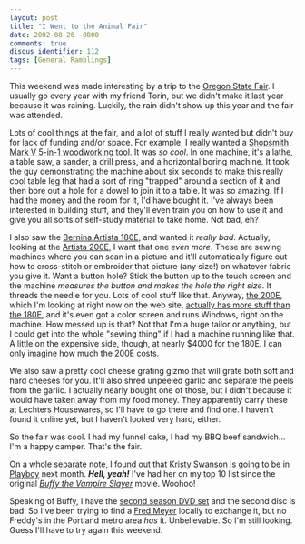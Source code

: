 ```yaml
---
layout: post
title: "I Went to the Animal Fair"
date: 2002-08-26 -0800
comments: true
disqus_identifier: 112
tags: [General Ramblings]
---
```

This weekend was made interesting by a trip to the [Oregon State
Fair](http://www.fair.state.or.us/). I usually go every year with my
friend Torin, but we didn't make it last year because it was raining.
Luckily, the rain didn't show up this year and the fair was attended.
 
 Lots of cool things at the fair, and a lot of stuff I really wanted but
didn't buy for lack of funding and/or space. For example, I really
wanted a [Shopsmith Mark V 5-in-1 woodworking
tool](http://www.shopsmith.com/). It was *so cool*. In one machine, it's
a lathe, a table saw, a sander, a drill press, and a horizontal boring
machine. It took the guy demonstrating the machine about six seconds to
make this really cool table leg that had a sort of ring "trapped" around
a section of it and then bore out a hole for a dowel to join it to a
table. It was so amazing. If I had the money and the room for it, I'd
have bought it. I've always been interested in building stuff, and
they'll even train you on how to use it and give you all sorts of
self-study material to take home. Not bad, eh?
 
 I also saw the [Bernina Artista
180E](http://www.berninausa.com/product_detail.jsp?PRODUCT%3C%3Eprd_id=1659&FOLDER%3C%3Efolder_id=1657&ASSORTMENT%3C%3East_id=775&bmUID=1030383769968&AREA=RelMachines2),
and wanted it *really bad*. Actually, looking at the [Artista
200E](http://www.berninausa.com/product_detail.jsp?PRODUCT%3C%3Eprd_id=82105&FOLDER%3C%3Efolder_id=1657&ASSORTMENT%3C%3East_id=775&bmUID=1030383763827&AREA=RelMachines3),
I want that one *even more*. These are sewing machines where you can
scan in a picture and it'll automatically figure out how to cross-stitch
or embroider that picture (any size!) on whatever fabric you give it.
Want a button hole? Stick the button up to the touch screen and the
machine *measures the button and makes the hole the right size*. It
threads the needle for you. Lots of cool stuff like that. Anyway, [the
200E](http://www.berninausa.com/product_detail.jsp?PRODUCT%3C%3Eprd_id=82105&FOLDER%3C%3Efolder_id=1657&ASSORTMENT%3C%3East_id=775&bmUID=1030383763827&AREA=RelMachines3),
which I'm looking at right now on the web site, [actually has more stuff
than the
180E](http://www.berninausa.com/product_feature.jsp?PRODUCT%3C%3Eprd_id=82105&FOLDER%3C%3Efolder_id=1657&ASSORTMENT%3C%3East_id=775&bmUID=1030383769968),
and it's even got a color screen and runs Windows, right on the machine.
How messed up is that? Not that I'm a huge tailor or anything, but I
could get into the whole "sewing thing" if I had a machine running like
that. A little on the expensive side, though, at nearly \$4000 for the
180E. I can only imagine how much the 200E costs.
 
 We also saw a pretty cool cheese grating gizmo that will grate both
soft and hard cheeses for you. It'll also shred unpeeled garlic and
separate the peels from the garlic. I actually nearly bought one of
those, but I didn't because it would have taken away from my food money.
They apparently carry these at Lechters Housewares, so I'll have to go
there and find one. I haven't found it online yet, but I haven't looked
very hard, either.
 
 So the fair was cool. I had my funnel cake, I had my BBQ beef
sandwich... I'm a happy camper. That's the fair.
 
 On a whole separate note, I found out that [Kristy Swanson is going to
be in Playboy](http://www.playboy.com/magazine/current/nextmonth.html)
next month. ***Hell, yeah!*** I've had her on my top 10 list since the
original [*Buffy the Vampire
Slayer*](http://www.amazon.com/exec/obidos/ASIN/B00005LIRA/mhsvortex)
movie. Woohoo!
 
 Speaking of Buffy, I have the [second season DVD
set](http://www.amazon.com/exec/obidos/ASIN/B000063IOT/mhsvortex) and
the second disc is bad. So I've been trying to find a [Fred
Meyer](http://www.fredmeyer.com) locally to exchange it, but no Freddy's
in the Portland metro area *has* it. Unbelievable. So I'm still looking.
Guess I'll have to try again this weekend.
 
